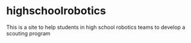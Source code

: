 # highschoolrobotics
This is a site to help students in high school robotics teams to develop a scouting program
